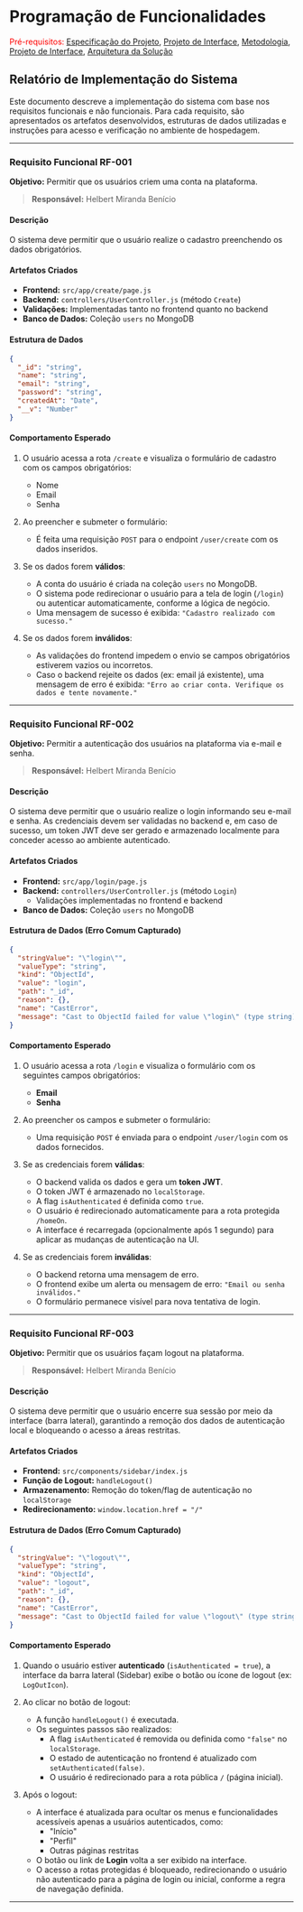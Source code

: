 # Programação de Funcionalidades

<span style="color:red">Pré-requisitos: <a href="2-Especificação do Projeto.md"> Especificação do Projeto</a></span>, <a href="3-Projeto de Interface.md"> Projeto de Interface</a>, <a href="4-Metodologia.md"> Metodologia</a>, <a href="3-Projeto de Interface.md"> Projeto de Interface</a>, <a href="5-Arquitetura da Solução.md"> Arquitetura da Solução</a>

## Relatório de Implementação do Sistema

Este documento descreve a implementação do sistema com base nos requisitos funcionais e não funcionais. Para cada requisito, são apresentados os artefatos desenvolvidos, estruturas de dados utilizadas e instruções para acesso e verificação no ambiente de hospedagem.

---

### Requisito Funcional RF-001

**Objetivo:** Permitir que os usuários criem uma conta na plataforma.

> **Responsável:** Helbert Miranda Benício

#### Descrição

O sistema deve permitir que o usuário realize o cadastro preenchendo os dados obrigatórios.

#### Artefatos Criados

- **Frontend:** `src/app/create/page.js`
- **Backend:** `controllers/UserController.js` (método `Create`)
- **Validações:** Implementadas tanto no frontend quanto no backend
- **Banco de Dados:** Coleção `users` no MongoDB

#### Estrutura de Dados

```json
{
  "_id": "string",
  "name": "string",
  "email": "string",
  "password": "string",
  "createdAt": "Date",
  "__v": "Number"
}
```

#### Comportamento Esperado

1. O usuário acessa a rota `/create` e visualiza o formulário de cadastro com os campos obrigatórios:

   - Nome
   - Email
   - Senha

2. Ao preencher e submeter o formulário:

   - É feita uma requisição `POST` para o endpoint `/user/create` com os dados inseridos.

3. Se os dados forem **válidos**:

   - A conta do usuário é criada na coleção `users` no MongoDB.
   - O sistema pode redirecionar o usuário para a tela de login (`/login`) ou autenticar automaticamente, conforme a lógica de negócio.
   - Uma mensagem de sucesso é exibida: `"Cadastro realizado com sucesso."`

4. Se os dados forem **inválidos**:
   - As validações do frontend impedem o envio se campos obrigatórios estiverem vazios ou incorretos.
   - Caso o backend rejeite os dados (ex: email já existente), uma mensagem de erro é exibida: `"Erro ao criar conta. Verifique os dados e tente novamente."`

---

### Requisito Funcional RF-002

**Objetivo:** Permitir a autenticação dos usuários na plataforma via e-mail e senha.

> **Responsável:** Helbert Miranda Benício

#### Descrição

O sistema deve permitir que o usuário realize o login informando seu e-mail e senha. As credenciais devem ser validadas no backend e, em caso de sucesso, um token JWT deve ser gerado e armazenado localmente para conceder acesso ao ambiente autenticado.

#### Artefatos Criados

- **Frontend:** `src/app/login/page.js`
- **Backend:** `controllers/UserController.js` (método `Login`)
  - Validações implementadas no frontend e backend
- **Banco de Dados:** Coleção `users` no MongoDB

#### Estrutura de Dados (Erro Comum Capturado)

```json
{
  "stringValue": "\"login\"",
  "valueType": "string",
  "kind": "ObjectId",
  "value": "login",
  "path": "_id",
  "reason": {},
  "name": "CastError",
  "message": "Cast to ObjectId failed for value \"login\" (type string) at path \"_id\" for model \"User\""
}
```

#### Comportamento Esperado

1. O usuário acessa a rota `/login` e visualiza o formulário com os seguintes campos obrigatórios:

   - **Email**
   - **Senha**

2. Ao preencher os campos e submeter o formulário:

   - Uma requisição `POST` é enviada para o endpoint `/user/login` com os dados fornecidos.

3. Se as credenciais forem **válidas**:

   - O backend valida os dados e gera um **token JWT**.
   - O token JWT é armazenado no `localStorage`.
   - A flag `isAuthenticated` é definida como `true`.
   - O usuário é redirecionado automaticamente para a rota protegida `/homeOn`.
   - A interface é recarregada (opcionalmente após 1 segundo) para aplicar as mudanças de autenticação na UI.

4. Se as credenciais forem **inválidas**:
   - O backend retorna uma mensagem de erro.
   - O frontend exibe um alerta ou mensagem de erro: `"Email ou senha inválidos."`
   - O formulário permanece visível para nova tentativa de login.

---

### Requisito Funcional RF-003

**Objetivo:** Permitir que os usuários façam logout na plataforma.

> **Responsável:** Helbert Miranda Benício

#### Descrição

O sistema deve permitir que o usuário encerre sua sessão por meio da interface (barra lateral), garantindo a remoção dos dados de autenticação local e bloqueando o acesso a áreas restritas.

#### Artefatos Criados

- **Frontend:** `src/components/sidebar/index.js`
- **Função de Logout:** `handleLogout()`
- **Armazenamento:** Remoção do token/flag de autenticação no `localStorage`
- **Redirecionamento:** `window.location.href = "/"`

#### Estrutura de Dados (Erro Comum Capturado)

```json
{
  "stringValue": "\"logout\"",
  "valueType": "string",
  "kind": "ObjectId",
  "value": "logout",
  "path": "_id",
  "reason": {},
  "name": "CastError",
  "message": "Cast to ObjectId failed for value \"logout\" (type string) at path \"_id\" for model \"User\""
}
```

#### Comportamento Esperado

1. Quando o usuário estiver **autenticado** (`isAuthenticated = true`), a interface da barra lateral (Sidebar) exibe o botão ou ícone de logout (ex: `LogOutIcon`).

2. Ao clicar no botão de logout:

   - A função `handleLogout()` é executada.
   - Os seguintes passos são realizados:
     - A flag `isAuthenticated` é removida ou definida como `"false"` no `localStorage`.
     - O estado de autenticação no frontend é atualizado com `setAuthenticated(false)`.
     - O usuário é redirecionado para a rota pública `/` (página inicial).

3. Após o logout:
   - A interface é atualizada para ocultar os menus e funcionalidades acessíveis apenas a usuários autenticados, como:
     - "Início"
     - "Perfil"
     - Outras páginas restritas
   - O botão ou link de **Login** volta a ser exibido na interface.
   - O acesso a rotas protegidas é bloqueado, redirecionando o usuário não autenticado para a página de login ou inicial, conforme a regra de navegação definida.

---
